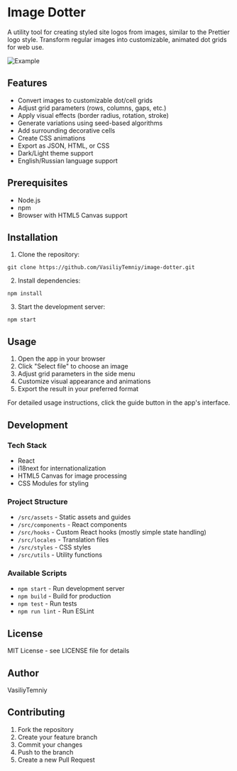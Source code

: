# Image Dotter

A utility tool for creating styled site logos from images, similar to the Prettier logo style. Transform regular images into customizable, animated dot grids for web use.

![Example](https://i.imghippo.com/files/CX5901RbA.png)

## Features

- Convert images to customizable dot/cell grids
- Adjust grid parameters (rows, columns, gaps, etc.)
- Apply visual effects (border radius, rotation, stroke)
- Generate variations using seed-based algorithms
- Add surrounding decorative cells
- Create CSS animations
- Export as JSON, HTML, or CSS
- Dark/Light theme support
- English/Russian language support

## Prerequisites

- Node.js
- npm
- Browser with HTML5 Canvas support

## Installation

1. Clone the repository:

`git clone https://github.com/VasiliyTemniy/image-dotter.git`

2. Install dependencies:

`npm install`

3. Start the development server:

`npm start`

## Usage

1. Open the app in your browser
2. Click "Select file" to choose an image
3. Adjust grid parameters in the side menu
4. Customize visual appearance and animations
5. Export the result in your preferred format

For detailed usage instructions, click the guide button in the app's interface.

## Development

### Tech Stack

- React
- i18next for internationalization
- HTML5 Canvas for image processing
- CSS Modules for styling

### Project Structure

- `/src/assets` - Static assets and guides
- `/src/components` - React components
- `/src/hooks` - Custom React hooks (mostly simple state handling)
- `/src/locales` - Translation files
- `/src/styles` - CSS styles
- `/src/utils` - Utility functions

### Available Scripts

- `npm start` - Run development server
- `npm build` - Build for production
- `npm test` - Run tests
- `npm run lint` - Run ESLint

## License

MIT License - see LICENSE file for details

## Author

VasiliyTemniy

## Contributing

1. Fork the repository
2. Create your feature branch
3. Commit your changes
4. Push to the branch
5. Create a new Pull Request